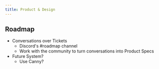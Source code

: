 ```yaml
---
title: Product & Design
---
```


## Roadmap

- Conversations over Tickets
  - Discord's #roadmap channel
  - Work with the community to turn conversations into Product Specs
- Future System?
  - Use Canny?